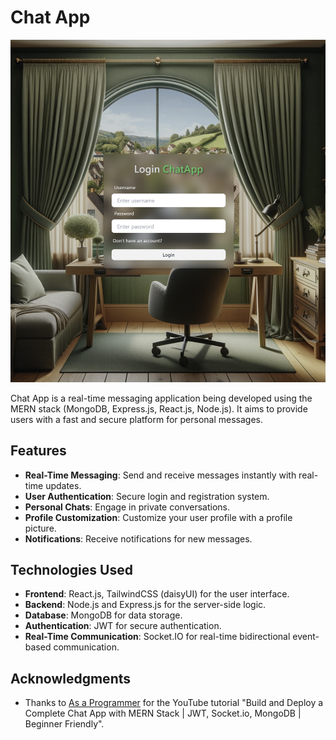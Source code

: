 # Chat App

![Chat App Screenshot](./frontend/public/Screenshot%202024-05-19%20195542.png)  <!-- Ensure the path is correct -->

Chat App is a real-time messaging application being developed using the MERN stack (MongoDB, Express.js, React.js, Node.js). It aims to provide users with a fast and secure platform for personal messages.

## Features

- **Real-Time Messaging**: Send and receive messages instantly with real-time updates.
- **User Authentication**: Secure login and registration system.
- **Personal Chats**: Engage in private conversations.
- **Profile Customization**: Customize your user profile with a profile picture.
- **Notifications**: Receive notifications for new messages.

## Technologies Used

- **Frontend**: React.js, TailwindCSS (daisyUI) for the user interface.
- **Backend**: Node.js and Express.js for the server-side logic.
- **Database**: MongoDB for data storage.
- **Authentication**: JWT for secure authentication.
- **Real-Time Communication**: Socket.IO for real-time bidirectional event-based communication.

## Acknowledgments
- Thanks to [As a Programmer](https://www.youtube.com/@asaprogrammer_) for the YouTube tutorial "Build and Deploy a Complete Chat App with MERN Stack | JWT, Socket.io, MongoDB | Beginner Friendly".

